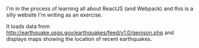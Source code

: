 I'm in the process of learning all about ReactJS (and Webpack) and this is a silly website I'm writing as an exercise.

It loads data from http://earthquake.usgs.gov/earthquakes/feed/v1.0/geojson.php and displays maps showing the location of recent earthquakes.
